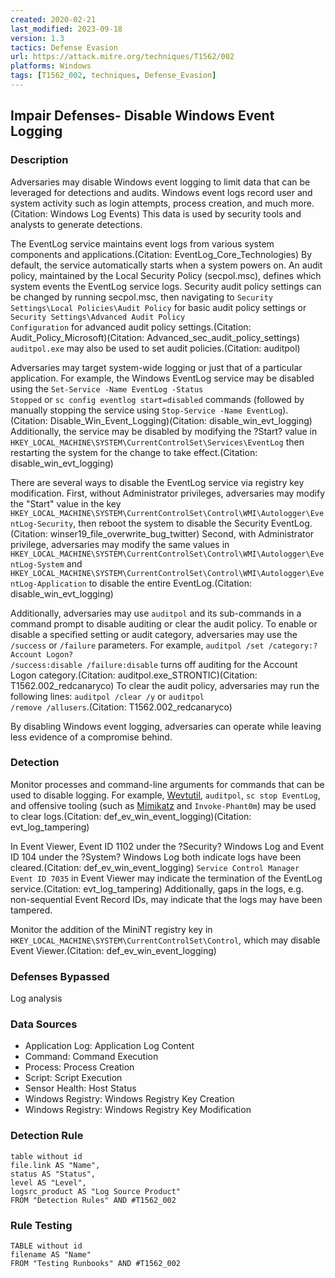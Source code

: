 ```yaml
---
created: 2020-02-21
last_modified: 2023-09-18
version: 1.3
tactics: Defense Evasion
url: https://attack.mitre.org/techniques/T1562/002
platforms: Windows
tags: [T1562_002, techniques, Defense_Evasion]
---
```


## Impair Defenses- Disable Windows Event Logging

### Description

Adversaries may disable Windows event logging to limit data that can be leveraged for detections and audits. Windows event logs record user and system activity such as login attempts, process creation, and much more.(Citation: Windows Log Events) This data is used by security tools and analysts to generate detections.

The EventLog service maintains event logs from various system components and applications.(Citation: EventLog_Core_Technologies) By default, the service automatically starts when a system powers on. An audit policy, maintained by the Local Security Policy (secpol.msc), defines which system events the EventLog service logs. Security audit policy settings can be changed by running secpol.msc, then navigating to <code>Security Settings\Local Policies\Audit Policy</code> for basic audit policy settings or <code>Security Settings\Advanced Audit Policy Configuration</code> for advanced audit policy settings.(Citation: Audit_Policy_Microsoft)(Citation: Advanced_sec_audit_policy_settings) <code>auditpol.exe</code> may also be used to set audit policies.(Citation: auditpol)

Adversaries may target system-wide logging or just that of a particular application. For example, the Windows EventLog service may be disabled using the <code>Set-Service -Name EventLog -Status Stopped</code> or <code>sc config eventlog start=disabled</code> commands (followed by manually stopping the service using <code>Stop-Service  -Name EventLog</code>).(Citation: Disable_Win_Event_Logging)(Citation: disable_win_evt_logging) Additionally, the service may be disabled by modifying the ?Start? value in <code>HKEY_LOCAL_MACHINE\SYSTEM\CurrentControlSet\Services\EventLog</code> then restarting the system for the change to take effect.(Citation: disable_win_evt_logging)

There are several ways to disable the EventLog service via registry key modification. First, without Administrator privileges, adversaries may modify the "Start" value in the key <code>HKEY_LOCAL_MACHINE\SYSTEM\CurrentControlSet\Control\WMI\Autologger\EventLog-Security</code>, then reboot the system to disable the Security EventLog.(Citation: winser19_file_overwrite_bug_twitter) Second, with Administrator privilege, adversaries may modify the same values in <code>HKEY_LOCAL_MACHINE\SYSTEM\CurrentControlSet\Control\WMI\Autologger\EventLog-System</code> and <code>HKEY_LOCAL_MACHINE\SYSTEM\CurrentControlSet\Control\WMI\Autologger\EventLog-Application</code> to disable the entire EventLog.(Citation: disable_win_evt_logging)

Additionally, adversaries may use <code>auditpol</code> and its sub-commands in a command prompt to disable auditing or clear the audit policy. To enable or disable a specified setting or audit category, adversaries may use the <code>/success</code> or <code>/failure</code> parameters. For example, <code>auditpol /set /category:?Account Logon? /success:disable /failure:disable</code> turns off auditing for the Account Logon category.(Citation: auditpol.exe_STRONTIC)(Citation: T1562.002_redcanaryco) To clear the audit policy, adversaries may run the following lines: <code>auditpol /clear /y</code> or <code>auditpol /remove /allusers</code>.(Citation: T1562.002_redcanaryco)

By disabling Windows event logging, adversaries can operate while leaving less evidence of a compromise behind.

### Detection

Monitor processes and command-line arguments for commands that can be used to disable logging. For example, [Wevtutil](https://attack.mitre.org/software/S0645), `auditpol`, `sc stop EventLog`, and offensive tooling (such as [Mimikatz](https://attack.mitre.org/software/S0002) and `Invoke-Phant0m`) may be used to clear logs.(Citation: def_ev_win_event_logging)(Citation: evt_log_tampering)  

In Event Viewer, Event ID 1102 under the ?Security? Windows Log and Event ID 104 under the ?System? Windows Log both indicate logs have been cleared.(Citation: def_ev_win_event_logging) `Service Control Manager Event ID 7035` in Event Viewer may indicate the termination of the EventLog service.(Citation: evt_log_tampering) Additionally, gaps in the logs, e.g. non-sequential Event Record IDs, may indicate that the logs may have been tampered.

Monitor the addition of the MiniNT registry key in `HKEY_LOCAL_MACHINE\SYSTEM\CurrentControlSet\Control`, which may disable Event Viewer.(Citation: def_ev_win_event_logging)

### Defenses Bypassed

Log analysis

### Data Sources

  - Application Log: Application Log Content
  -  Command: Command Execution
  -  Process: Process Creation
  -  Script: Script Execution
  -  Sensor Health: Host Status
  -  Windows Registry: Windows Registry Key Creation
  -  Windows Registry: Windows Registry Key Modification
### Detection Rule

```dataview
table without id
file.link AS "Name",
status AS "Status",
level AS "Level",
logsrc_product AS "Log Source Product"
FROM "Detection Rules" AND #T1562_002
```

### Rule Testing

```dataview
TABLE without id
filename AS "Name"
FROM "Testing Runbooks" AND #T1562_002
```
